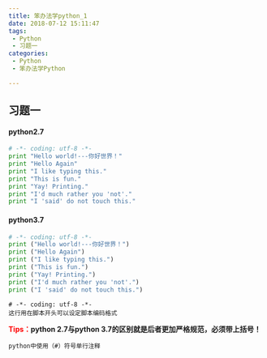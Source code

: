 ```yaml
---
title: 笨办法学python_1
date: 2018-07-12 15:11:47
tags: 
 - Python
 - 习题一
categories: 
 - Python
 - 笨办法学Python

---
```


## 习题一

#### python2.7

```python
# -*- coding: utf-8 -*-
print "Hello world!---你好世界！"
print "Hello Again"
print "I like typing this."
print "This is fun."
print "Yay! Printing."
print "I'd much rather you 'not'."
print "I 'said' do not touch this."
```


#### python3.7

```python
# -*- coding: utf-8 -*-
print ("Hello world!---你好世界！")
print ("Hello Again")
print ("I like typing this.")
print ("This is fun.")
print ("Yay! Printing.")
print ("I'd much rather you 'not'.")
print ("I 'said' do not touch this.")
```

	# -*- coding: utf-8 -*-
	这行用在脚本开头可以设定脚本编码格式

**<font color=red>Tips：</font>python 2.7与python 3.7的区别就是后者更加严格规范，必须带上括号！**

	python中使用（#）符号单行注释




	



